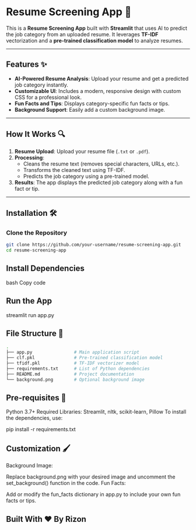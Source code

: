 # Resume Screening App 📄

This is a **Resume Screening App** built with **Streamlit** that uses AI to predict the job category from an uploaded resume. It leverages **TF-IDF** vectorization and a **pre-trained classification model** to analyze resumes.

---

## Features ✨

- **AI-Powered Resume Analysis**: Upload your resume and get a predicted job category instantly.
- **Customizable UI**: Includes a modern, responsive design with custom CSS for a professional look.
- **Fun Facts and Tips**: Displays category-specific fun facts or tips.
- **Background Support**: Easily add a custom background image.

---

## How It Works 🔍

1. **Resume Upload**: Upload your resume file (`.txt` or `.pdf`).
2. **Processing**: 
   - Cleans the resume text (removes special characters, URLs, etc.).
   - Transforms the cleaned text using TF-IDF.
   - Predicts the job category using a pre-trained model.
3. **Results**: The app displays the predicted job category along with a fun fact or tip.

---

## Installation 🛠️

### Clone the Repository
```bash
git clone https://github.com/your-username/resume-screening-app.git
cd resume-screening-app
```
## Install Dependencies
bash
Copy code
## Run the App
streamlit run app.py
## File Structure 📁
```bash
.
├── app.py                # Main application script
├── clf.pkl               # Pre-trained classification model
├── tfidf.pkl             # TF-IDF vectorizer model
├── requirements.txt      # List of Python dependencies
├── README.md             # Project documentation
└── background.png        # Optional background image
```
## Pre-requisites 🧰
Python 3.7+
Required Libraries: Streamlit, nltk, scikit-learn, Pillow
To install the dependencies, use:

pip install -r requirements.txt
## Customization 🖌️
Background Image:

Replace background.png with your desired image and uncomment the set_background() function in the code.
Fun Facts:

Add or modify the fun_facts dictionary in app.py to include your own fun facts or tips.
## Built With ❤️ By Rizon

